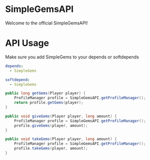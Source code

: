 # SimpleGemsAPI
Welcome to the official SimpleGemsAPI!

# API Usage

Make sure you add SimpleGems to your depends or softdepends
```YAML
depends:
  - SimpleGems

softdepend:
  - SimpleGems
```

```JAVA
public long getGems(Player player) {
    ProfileManager profile = SimpleGemsAPI.getProfileManager();
    return profile.getGems(player);
}

public void giveGems(Player player, long amount) {
    ProfileManager profile = SimpleGemsAPI.getProfileManager();
    profile.giveGems(player, amount);
}

public void takeGems(Player player, long amount) {
    ProfileManager profile = SimpleGemsAPI.getProfileManager();
    profile.takeGems(player, amount);
}
```
